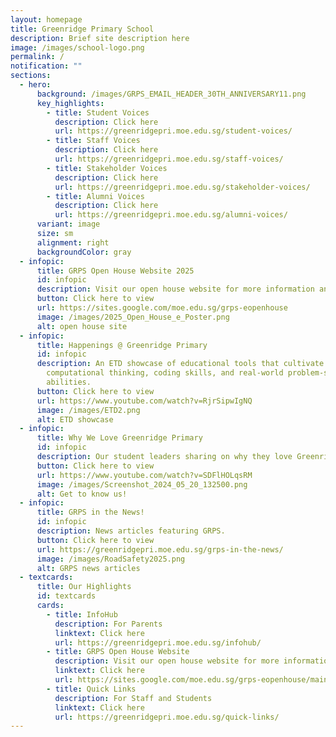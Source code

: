 ```yaml
---
layout: homepage
title: Greenridge Primary School
description: Brief site description here
image: /images/school-logo.png
permalink: /
notification: ""
sections:
  - hero:
      background: /images/GRPS_EMAIL_HEADER_30TH_ANNIVERSARY11.png
      key_highlights:
        - title: Student Voices
          description: Click here
          url: https://greenridgepri.moe.edu.sg/student-voices/
        - title: Staff Voices
          description: Click here
          url: https://greenridgepri.moe.edu.sg/staff-voices/
        - title: Stakeholder Voices
          description: Click here
          url: https://greenridgepri.moe.edu.sg/stakeholder-voices/
        - title: Alumni Voices
          description: Click here
          url: https://greenridgepri.moe.edu.sg/alumni-voices/
      variant: image
      size: sm
      alignment: right
      backgroundColor: gray
  - infopic:
      title: GRPS Open House Website 2025
      id: infopic
      description: Visit our open house website for more information and to register.
      button: Click here to view
      url: https://sites.google.com/moe.edu.sg/grps-eopenhouse
      image: /images/2025_Open_House_e_Poster.png
      alt: open house site
  - infopic:
      title: Happenings @ Greenridge Primary
      id: infopic
      description: An ETD showcase of educational tools that cultivate students'
        computational thinking, coding skills, and real-world problem-solving
        abilities.
      button: Click here to view
      url: https://www.youtube.com/watch?v=RjrSipwIgNQ
      image: /images/ETD2.png
      alt: ETD showcase
  - infopic:
      title: Why We Love Greenridge Primary
      id: infopic
      description: Our student leaders sharing on why they love Greenridge Primary School.
      button: Click here to view
      url: https://www.youtube.com/watch?v=SDFlHOLqsRM
      image: /images/Screenshot_2024_05_20_132500.png
      alt: Get to know us!
  - infopic:
      title: GRPS in the News!
      id: infopic
      description: News articles featuring GRPS.
      button: Click here to view
      url: https://greenridgepri.moe.edu.sg/grps-in-the-news/
      image: /images/RoadSafety2025.png
      alt: GRPS news articles
  - textcards:
      title: Our Highlights
      id: textcards
      cards:
        - title: InfoHub
          description: For Parents
          linktext: Click here
          url: https://greenridgepri.moe.edu.sg/infohub/
        - title: GRPS Open House Website
          description: Visit our open house website for more information
          linktext: Click here
          url: https://sites.google.com/moe.edu.sg/grps-eopenhouse/main
        - title: Quick Links
          description: For Staff and Students
          linktext: Click here
          url: https://greenridgepri.moe.edu.sg/quick-links/
---
```

